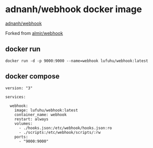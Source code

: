 # adnanh/webhook docker image

[adnanh/webhook](https://github.com/adnanh/webhook)

Forked from [almir/webhook](https://github.com/almir/docker-webhook)

## docker run
```
docker run -d -p 9000:9000 --name=webhook lufuhu/webhook:latest
```

## docker compose
```
version: "3"

services:

  webhook:
    image: lufuhu/webhook:latest
    container_name: webhook
    restart: always
    volumes:
      - ./hooks.json:/etc/webhook/hooks.json:ro
      - ./scripts:/etc/webhook/scripts/:rw
    ports:
      - "9000:9000"
```

